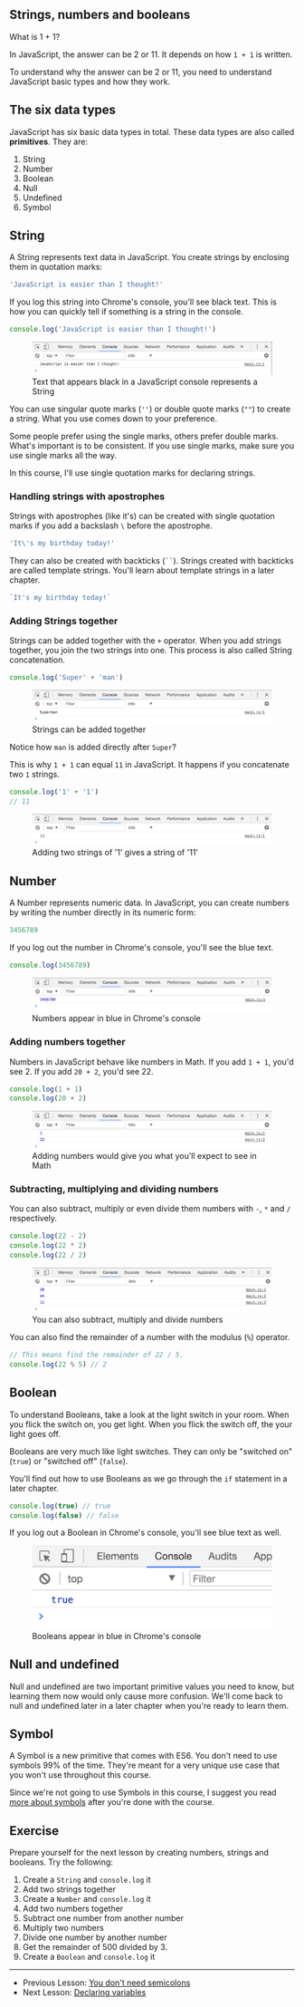 ## Strings, numbers and booleans

What is 1 + 1?

In JavaScript, the answer can be 2 or 11. It depends on how `1 + 1` is written.

To understand why the answer can be 2 or 11, you need to understand JavaScript basic types and how they work.

## The six data types

JavaScript has six basic data types in total. These data types are also called **primitives**. They are:

1. String
2. Number
3. Boolean
4. Null
5. Undefined
6. Symbol

## String

A String represents text data in JavaScript. You create strings by enclosing them in quotation marks:

```js
'JavaScript is easier than I thought!'
```

If you log this string into Chrome's console, you'll see black text. This is how you can quickly tell if something is a string in the console.

```js
console.log('JavaScript is easier than I thought!')
```

<figure>
  <img src="../../images/js-basics/str-num-bool/string.png" alt="Text that appears black in a JavaScript console represents a String">
  <figcaption>Text that appears black in a JavaScript console represents a String</figcaption>
</figure>

You can use singular quote marks (`''`) or double quote marks (`""`) to create a string. What you use comes down to your preference.

Some people prefer using the single marks, others prefer double marks. What's important is to be consistent. If you use single marks, make sure you use single marks all the way.

In this course, I'll use single quotation marks for declaring strings.

### Handling strings with apostrophes

Strings with apostrophes (like it's) can be created with single quotation marks if you add a backslash `\` before the apostrophe.

```js
'It\'s my birthday today!'
```

They can also be created with backticks (<code>\`\`</code>). Strings created with backticks are called template strings. You'll learn about template strings in a later chapter.

```js
`It's my birthday today!`
```

### Adding Strings together

Strings can be added together with the `+` operator. When you add strings together, you join the two strings into one. This process is also called String concatenation.

```js
console.log('Super' + 'man')
```

<figure>
  <img src="../../images/js-basics/str-num-bool/string-add.png" alt="Strings can be added together">
  <figcaption>Strings can be added together</figcaption>
</figure>

Notice how `man` is added directly after `Super`?

This is why `1 + 1` can equal `11` in JavaScript. It happens if you concatenate two `1` strings.

```js
console.log('1' + '1')
// 11
```

<figure>
  <img src="../../images/js-basics/str-num-bool/string-add-1plus1.png" alt="Adding two strings of '1' gives a string of '11'">
  <figcaption>Adding two strings of '1' gives a string of '11'</figcaption>
</figure>

## Number

A Number represents numeric data. In JavaScript, you can create numbers by writing the number directly in its numeric form:

```js
3456789
```

If you log out the number in Chrome's console, you'll see the blue text.

```js
console.log(3456789)
```

<figure>
  <img src="../../images/js-basics/str-num-bool/number.png" alt="Numbers appear in blue in Chrome's console">
  <figcaption>Numbers appear in blue in Chrome's console</figcaption>
</figure>

### Adding numbers together

Numbers in JavaScript behave like numbers in Math. If you add `1 + 1`, you'd see 2. If you add `20 + 2`, you'd see 22.

```js
console.log(1 + 1)
console.log(20 + 2)
```

<figure>
  <img src="../../images/js-basics/str-num-bool/number-add.png" alt="Adding numbers would give you what you'll expect to see in Math">
  <figcaption>Adding numbers would give you what you'll expect to see in Math</figcaption>
</figure>

### Subtracting, multiplying and dividing numbers

You can also subtract, multiply or even divide them numbers with `-`, `*` and `/` respectively.

```js
console.log(22 - 2)
console.log(22 * 2)
console.log(22 / 2)
```

<figure>
  <img src="../../images/js-basics/str-num-bool/number-others.png" alt="You can also subtract, multiply and divide numbers">
  <figcaption>You can also subtract, multiply and divide numbers</figcaption>
</figure>

You can also find the remainder of a number with the modulus (`%`) operator.

```js
// This means find the remainder of 22 / 5.
console.log(22 % 5) // 2
```

## Boolean

To understand Booleans, take a look at the light switch in your room. When you flick the switch on, you get light. When you flick the switch off, the your light goes off.

Booleans are very much like light switches. They can only be "switched on" (`true`) or "switched off" (`false`).

You'll find out how to use Booleans as we go through the `if` statement in a later chapter.

```js
console.log(true) // true
console.log(false) // false
```

If you log out a Boolean in Chrome's console, you'll see blue text as well.

<figure>
  <img src="../../images/js-basics/str-num-bool/boolean.png" alt="Booleans appear in blue in Chrome's console">
  <figcaption>Booleans appear in blue in Chrome's console</figcaption>
</figure>

## Null and undefined

Null and undefined are two important primitive values you need to know, but learning them now would only cause more confusion. We'll come back to null and undefined later in a later chapter when you're ready to learn them.

## Symbol

A Symbol is a new primitive that comes with ES6. You don't need to use symbols 99% of the time. They're meant for a very unique use case that you won't use throughout this course.

Since we're not going to use Symbols in this course, I suggest you read [more about symbols][1] after you're done with the course.

## Exercise

Prepare yourself for the next lesson by creating numbers, strings and booleans. Try the following:

1. Create a `String` and `console.log` it
2. Add two strings together
3. Create a `Number` and `console.log` it
4. Add two numbers together
5. Subtract one number from another number
6. Multiply two numbers
7. Divide one number by another number
8. Get the remainder of 500 divided by 3. 
9. Create a `Boolean` and `console.log` it

---

- Previous Lesson: [You don't need semicolons][2]
- Next Lesson: [Declaring variables][3]

[1]:	https://developer.mozilla.org/en-US/docs/Glossary/Symbol
[2]:	05.semicolons.md
[3]:	07.variables.md